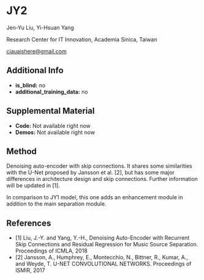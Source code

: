 # JY2 <!-- Your submission short name in <=4 characters -->
Jen-Yu Liu, Yi-Hsuan Yang

Research Center for IT Innovation, Academia Sinica, Taiwan <!-- Affiliations -->

ciauaishere@gmail.com <!-- one corresponding mail address -->

## Additional Info

* __is_blind:__ no  <!-- if you used supervised learning, answer no -->
* __additional_training_data:__ no  <!-- if you used more data than musdb (not including data augmentation)-->

## Supplemental Material

* __Code:__ Not available right now
* __Demos:__ Not available right now


## Method

Denoising auto-encoder with skip connections. It shares some similarities with the U-Net proposed by Jansson et al. [2], but has some major differences in architecture design and skip connections. Further information will be updated in [1].

In comparison to JY1 model, this one adds an enhancement module in addition to the main separation module.


## References

- [1] Liu, J.-Y. and Yang, Y.-H., Denoising Auto-Encoder with Recurrent Skip Connections and Residual Regression for Music Source Separation. Proceedings of ICMLA, 2018
- [2] Jansson, A., Humphrey, E., Montecchio, N., Bittner, R., Kumar, A., and Weyde, T. U-NET CONVOLUTIONAL NETWORKS. Proceedings of ISMIR, 2017
